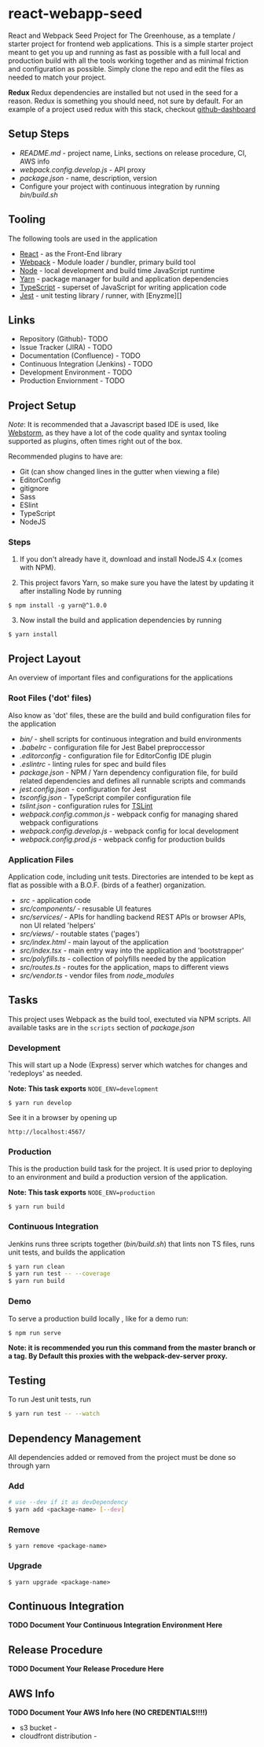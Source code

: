 # react-webapp-seed
React and Webpack Seed Project for The Greenhouse, as a template / starter project for frontend web applications.
This is a simple starter project meant to get you up and running as fast as possible with a full local and production 
build with all the tools working together and as minimal friction and configuration as possible.  Simply clone the 
repo and edit the files as needed to match your project.

**Redux**
Redux dependencies are installed but not used in the seed for a reason.  Redux is something you should need, not sure
by default.  For an example of a project used redux with this stack, checkout [github-dashboard][]

[github-dashboard]: https://github.com/thescientist13/github-dashboard

## Setup Steps
- _README.md_ - project name, Links, sections on release procedure, CI, AWS info
- _webpack.config.develop.js_ - API proxy
- _package.json_ - name, description, version
- Configure your project with continuous integration by running _bin/build.sh_


## Tooling
The following tools are used in the application

- [React][] - as the Front-End library
- [Webpack][] - Module loader / bundler, primary build tool
- [Node][]  - local development and build time JavaScript runtime
- [Yarn][]  - package manager for build and application dependencies
- [TypeScript][] - superset of JavaScript for writing application code
- [Jest][] - unit testing library / runner, with [Enyzme][]

[Node]: https://nodejs.org/
[Yarn]: https://www.yarnpkg.com/
[React]: https://facebook.github.io/react/
[TypeScript]: https://www.typescriptlang.org/
[Webpack]: https://webpack.github.io/
[Jest]: https://facebook.github.io/jest/
[Enzyme]: https://github.com/airbnb/enzyme


## Links
* Repository (Github)- TODO <your-link-here>
* Issue Tracker (JIRA) - TODO <your-link-here>
* Documentation (Confluence) - TODO <your-link-here>
* Continuous Integration (Jenkins) - TODO <your-link-here>
* Development Environment - TODO <your-link-here>
* Production Enviornment - TODO <your-link-here>

## Project Setup
*Note*: It is recommended that a Javascript based IDE is used, like [Webstorm][],
as they have a lot of the code quality and syntax tooling supported as plugins, often times right out of the box.

Recommended plugins to have are:
- Git (can show changed lines in the gutter when viewing a file)
- EditorConfig
- gitignore
- Sass
- ESlint
- TypeScript
- NodeJS

[Webstorm]: https://www.jetbrains.com/webstorm/


### Steps

1. If you don't already have it, download and install NodeJS 4.x (comes with NPM).

2. This project favors Yarn, so make sure you have the latest by updating it after installing Node by running 

```
$ npm install -g yarn@^1.0.0
```

3. Now install the build and application dependencies by running

```
$ yarn install
```

## Project Layout
An overview of important files and configurations for the applications

### Root Files ('dot' files)
Also know as 'dot' files, these are the build and build configuration files for the application
* _bin/_ - shell scripts for continuous integration and build environments
* _.babelrc_ - configuration file for Jest Babel preproccessor
* _.editorconfig_ - configuration file for EditorConfig IDE plugin
* _.eslintrc_ - linting rules for spec and build files
* _package.json_ - NPM / Yarn dependency configuration file, for build related dependencies and defines all runnable scripts and commands
* _jest.config.json_ - configuration for Jest
* _tsconfig.json_ - TypeScript compiler configuration file
* _tslint.json_ - configuration rules for [TSLint][]
* _webpack.config.common.js_ - webpack config for managing shared webpack configurations
* _webpack.config.develop.js_ - webpack config for local development
* _webpack.config.prod.js_ - webpack config for production builds

### Application Files
Application code, including unit tests.  Directories are intended to be kept as flat as possible with a B.O.F. (birds of
a feather) organization.  
* _src_ - application code
* _src/components/_ - resusable UI features
* _src/services/_ -  APIs for handling  backend REST APIs or browser APIs, non UI related 'helpers'
* _src/views/_ -  routable states ('pages')
* _src/index.html_ - main layout of the application
* _src/index.tsx_ - main entry way into the application and 'bootstrapper'
* _src/polyfills.ts_ - collection of polyfills needed by the application
* _src/routes.ts_ - routes for the application, maps to different views
* _src/vendor.ts_ - vendor files from _node_modules_

[TSLint]: http://palantir.github.io/tslint/

## Tasks
This project uses Webpack as the build tool, exectuted via NPM scripts.  All available tasks are in the `scripts`
section of _package.json_

### Development
This will start up a Node (Express) server which watches for changes and 'redeploys' as needed.

**Note: This task exports** `NODE_ENV=development`

```
$ yarn run develop
```

See it in a browser by opening up

```
http://localhost:4567/
```

### Production
This is the production build task for the project.  It is used prior to deploying to an environment and build a 
production version of the application.

**Note: This task exports** `NODE_ENV=production`

```
$ yarn run build
```

### Continuous Integration
Jenkins runs three scripts together (_bin/build.sh_) that lints non TS files, runs unit tests, and builds the application
```bash
$ yarn run clean
$ yarn run test -- --coverage
$ yarn run build
```

### Demo
To serve a production build locally , like for a demo run:

```
$ npm run serve
```

**Note: it is recommended you run this command from the master branch or a tag.  By Default this proxies with the
 webpack-dev-server proxy.**


## Testing
To run Jest unit tests, run
```bash
$ yarn run test -- --watch
```


## Dependency Management
All dependencies added or removed from the project must be done so through yarn

### Add
```bash
# use --dev if it as devDependency
$ yarn add <package-name> [--dev]
```

### Remove
```
$ yarn remove <package-name>
```

### Upgrade
```
$ yarn upgrade <package-name>
```

## Continuous Integration
**TODO Document Your Continuous Integration Environment Here**


## Release Procedure
**TODO Document Your Release Procedure Here**


## AWS Info
**TODO Document Your AWS Info here (NO CREDENTIALS!!!!)**
* s3 bucket - 
* cloudfront distribution - 
